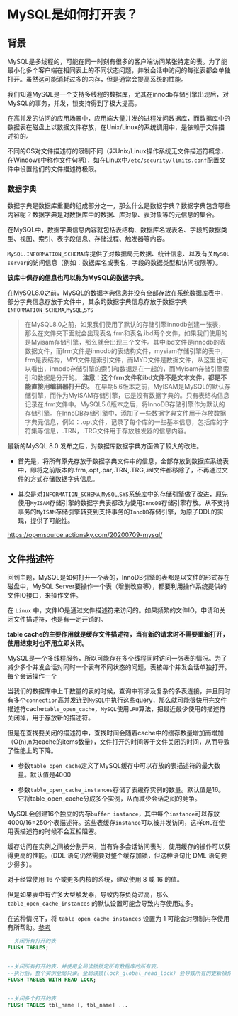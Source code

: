 # MySQL是如何打开表？


## 背景

MySQL是多线程的，可能在同一时刻有很多的客户端访问某张特定的表。为了能最小化多个客户端在相同表上的不同状态问题，并发会话中访问的每张表都会单独打开。虽然这可能消耗过多的内存，但是通常会提高系统的性能。


我们知道MySQL是一个支持多线程的数据库，尤其在innodb存储引擎出现后，对MySQL的事务，并发，锁支持得到了极大提高。

在高并发的访问的应用场景中，应用端大量并发的进程发问数据库，而数据库中的数据表在磁盘上以数据文件存放，在Unix/Linux的系统调用中，是依赖于文件描述符的。

不同的OS对文件描述符的限制不同（非Unix/Linux操作系统无文件描述符概念，在Windows中称作文件句柄），如在Linux中`/etc/security/limits.conf`配置文件中设置他们的文件描述符极限。


###  数据字典

数据字典是数据库重要的组成部分之一，那么什么是数据字典？数据字典包含哪些内容呢？数据字典是对数据库中的数据、库对象、表对象等的元信息的集合。

在MySQL中，数据字典信息内容就包括表结构、数据库名或表名、字段的数据类型、视图、索引、表字段信息、存储过程、触发器等内容。

`MySQL.INFORMATION_SCHEMA`库提供了对数据局元数据、统计信息、以及有关`MySQL server`的访问信息（例如：数据库名或表名，字段的数据类型和访问权限等）。

**该库中保存的信息也可以称为MySQL的数据字典。**

在MySQL8.0之前，MySQL的数据字典信息并没有全部存放在系统数据库表中，部分字典信息存放于文件中，其余的数据字典信息存放于数据字典`INFORMATION_SCHEMA`,`MySQL`,`SYS`


> 在MySQL8.0之前，如果我们使用了默认的存储引擎innodb创建一张表，那么在文件夹下面就会出现表名.frm和表名.ibd两个文件，如果我们使用的是Myisam存储引擎，那么就会出现三个文件。其中ibd文件是innodb的表数据文件，而frm文件是innodb的表结构文件，mysiam存储引擎的表中，frm是表结构，MYI文件是索引文件，而MYD文件是数据文件，从这里也可以看出，innodb存储引擎的索引和数据是在一起的，而Myisam存储引擎索引和数据是分开的。 **注意：这个frm文件和ibd文件不是文本文件，都是不能直接用编辑器打开的。** 在早期5.6版本之前，MyISAM是MySQL的默认存储引擎，而作为MyISAM存储引擎，它是没有数据字典的。只有表结构信息记录在.frm文件中。MySQL5.6版本之后，将InnoDB存储引擎作为默认的存储引擎。在InnoDB存储引擎中，添加了一些数据字典文件用于存放数据字典元信息，例如：.opt文件，记录了每个库的一些基本信息，包括库的字符集等信息，.TRN，.TRG文件用于存放触发器的信息内容。


最新的MySQL 8.0 发布之后，对数据库数据字典方面做了较大的改进。

- 首先是，将所有原先存放于数据字典文件中的信息，全部存放到数据库系统表中，即将之前版本的.frm,.opt,.par,.TRN,.TRG,.isl文件都移除了，不再通过文件的方式存储数据字典信息。

- 其次是对`INFORMATION_SCHEMA`,`MySQL`,`SYS`系统库中的存储引擎做了改进，原先使用`MyISAM`存储引擎的数据字典表都改为使用`InnoDB`存储引擎存放。从不支持事务的`MyISAM`存储引擎转变到支持事务的`InnoDB`存储引擎，为原子DDL的实现，提供了可能性。


https://opensource.actionsky.com/20200709-mysql/



## 文件描述符

回到主题，MySQL是如何打开一个表的，InnoDB引擎的表都是以文件的形式存在磁盘中，MySQL Server要操作一个表（增删改查等），都要利用操作系统提供的文件IO接口，来操作文件。

在 `Linux` 中，文件IO是通过文件描述符来访问的。如果频繁的文件IO，申请和关闭文件描述符，也是有一定开销的。


**table cache的主要作用就是缓存文件描述符，当有新的请求时不需要重新打开，使用结束时也不用立即关闭。**


MySQL是一个多线程服务，所以可能存在多个线程同时访问一张表的情况。为了减少多个并发会话对同时一个表有不同状态的问题，表被每个并发会话单独打开。每个会话操作一个


当我们的数据库中上千数量的表的时候，查询中有涉及复杂的多表连接，并且同时有多个`connection`高并发连到`MySQL`中执行这些query，那么就可能很快用完文件描述符cache`table_open_cache`，`MySQL`使用`LRU`算法，把最近最少使用的描述符关闭掉，用于存放新的描述符。

但是在查找要关闭的描述符中，查找时间会随着cache中的缓存数量增加而增加（O(n),n为cache的items数量），文件打开的时间等于文件关闭的时间，从而导致了性能上的下降。




- 参数`table_open_cache`定义了MySQL缓存中可以存放的表描述符的最大数量。默认值是4000

- 参数`table_open_cache_instances`存储了表缓存实例的数量。默认值是16。它将table_open_cache分成多个实例，从而减少会话之间的竞争。 


MySQL会创建16个独立的内存`buffer instance`，其中每个`instance`可以存放4000/16=250个表描述符。这些表缓存`instance`可以被并发访问，这样`DML`在使用表描述符的时候不会互相阻塞。


缓存访问在实例之间被分割开来，当有许多会话访问表时，使用缓存的操作可以获得更高的性能。(DDL 语句仍然需要对整个缓存加锁，但这种语句比 DML 语句要少得多）。


对于经常使用 16 个或更多内核的系统，建议使用 8 或 16 的值。

但是如果表中有许多大型触发器，导致内存负荷过高，那么 `table_open_cache_instances` 的默认设置可能会导致内存使用过多。

在这种情况下，将 `table_open_cache_instances` 设置为 1 可能会对限制内存使用有所帮助。[参考](https://www.cnblogs.com/abclife/p/15704729.html)




```SQL
--关闭所有打开的表
FLUSH TABLES;


--关闭所有打开的表，并使用全局读锁锁定所有数据库的所有表。
--执行后，整个实例全局只读。全局读锁(lock_global_read_lock) 会导致所有的更新操作被堵塞
FLUSH TABLES WITH READ LOCK;


--关闭多个打开的表
FLUSH TABLES tbl_name [, tbl_name] ...
```